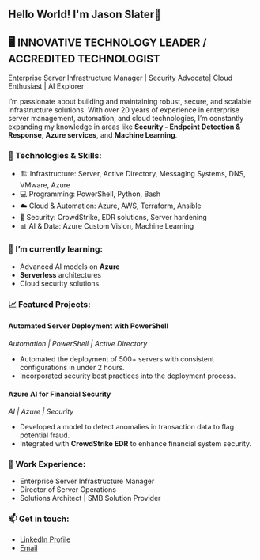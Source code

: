 ## Hello World!   I'm Jason Slater👋

## 🖥️ INNOVATIVE TECHNOLOGY LEADER / ACCREDITED TECHNOLOGIST
Enterprise Server Infrastructure Manager | Security Advocate| Cloud Enthusiast | AI Explorer

I’m passionate about building and maintaining robust, secure, and scalable infrastructure solutions. With over 20 years of experience in enterprise server management, automation, and cloud technologies, I’m constantly expanding my knowledge in areas like **Security - Endpoint Detection & Response**, **Azure services**, and **Machine Learning**.

### 🔧 Technologies & Skills:
- 🏗️ Infrastructure: Server, Active Directory, Messaging Systems, DNS, VMware, Azure
- 💻 Programming: PowerShell, Python, Bash
- ☁️ Cloud & Automation: Azure, AWS, Terraform, Ansible
- 🔐 Security: CrowdStrike, EDR solutions, Server hardening
- 📊 AI & Data: Azure Custom Vision, Machine Learning

### 🌱 I’m currently learning:
- Advanced AI models on **Azure**
- **Serverless** architectures
- Cloud security solutions

### 📈 Featured Projects:

#### **Automated Server Deployment with PowerShell**
_Automation | PowerShell | Active Directory_
- Automated the deployment of 500+ servers with consistent configurations in under 2 hours.
- Incorporated security best practices into the deployment process.

#### **Azure AI for Financial Security**
_AI | Azure | Security_
- Developed a model to detect anomalies in transaction data to flag potential fraud.
- Integrated with **CrowdStrike EDR** to enhance financial system security.

### 💼 Work Experience:
- Enterprise Server Infrastructure Manager 
- Director of Server Operations 
- Solutions Architect | SMB Solution Provider

### 📫 Get in touch:
- [LinkedIn Profile](https://www.linkedin.com/in/jason-slater-b592017/)
- [Email](mailto:jasonlslater@gmail.com)


